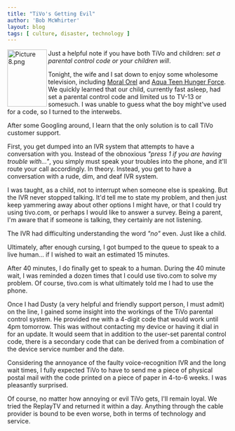 ```yaml
---
title: "TiVo's Getting Evil"
author: 'Bob McWhirter'
layout: blog
tags: [ culture, disaster, technology ]
---
```

<img width="90" height="130" align="left" title="Picture 8.png" id="image76" alt="Picture 8.png" src="/blog/assets/Picture%208.png"/>Just a helpful note if you have both TiVo and children: <em>set a parental control code or your children will</em>.

Tonight, the wife and I sat down to enjoy some wholesome television, including <a href="http://www.adultswim.com/shows/moralorel/">Moral Orel</a> and <a href="http://www.adultswim.com/shows/athf/">Aqua Teen Hunger Force</a>.  We quickly learned that our child, currently fast asleep, had set a parental control code and limited us to TV-13 or somesuch.  I was unable to guess what the boy might've used for a code, so I turned to the interwebs.

After some Googling around, I learn that the only solution is to call TiVo customer support.

First, you get dumped into an IVR system that attempts to have a conversation with you.   Instead of the obnoxious <em>"press 1 if you are having trouble with..."</em>, you simply must speak your troubles into the phone, and it'll route your call accordingly.  In theory.  Instead, you get to have a conversation with a rude, dim, and deaf IVR system.

I was taught, as a child, not to interrupt when someone else is speaking.  But the IVR never stopped talking.  It'd tell me to state my problem, and then just keep yammering away about other options I might have, or that I could try using tivo.com, or perhaps I would like to answer a survey.  Being a parent, I'm aware that if someone is talking, they certainly are not listening.

The IVR had difficulting understanding the word <em>"no"</em> even.  Just like a child.

Ultimately, after enough cursing, I got bumped to the queue to speak to a live human... if I wished to wait an estimated 15 minutes.

After 40 minutes, I do finally get to speak to a human.  During the 40 minute wait, I was reminded a dozen times that I could use tivo.com to solve my problem.  Of course, tivo.com is what ultimately told me I had to use the phone.

Once I had Dusty (a very helpful and friendly support person, I must admit) on the line, I gained some insight into the workings of the TiVo parental control system.  He provided me with a 4-digit code that would work until 4pm tomorrow.  This was without contacting my device or having it dial in for an update.  It would seem that in addition to the user-set parental control code, there is a secondary code that can be derived from a combination of the device service number and the date.

Considering the annoyance of the faulty voice-recognition IVR and the long wait times, I fully expected TiVo to have to send me a piece of physical postal mail with the code printed on a piece of paper in 4-to-6 weeks.  I was pleasantly surprised.

Of course, no matter how annoying or evil TiVo gets, I'll remain loyal.  We tried the ReplayTV and returned it within a day.  Anything through the cable provider is bound to be even worse, both in terms of technology and service.
